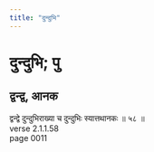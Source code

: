 ```yaml
---
title: "दुन्दुभि"
---
```


# दुन्दुभि; पु
## द्वन्द्व, आनक
द्वन्द्वे दुन्दुभिराख्या च दुन्दुभिः स्यात्तथानकः ॥ ५८ ॥<br />verse 2.1.1.58<br />page 0011

